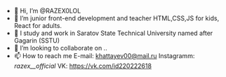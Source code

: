 - 👋 Hi, I’m @RAZEX0LOL
- 👀 I’m junior front-end development and teacher HTML,CSS,JS for kids, React for adults.
- 🌱 I study and work in Saratov State Technical University named after Gagarin (SSTU)
- 💞️ I’m looking to collaborate on ..
- 📫 How to reach me 
E-mail: khattayev00@mail.ru
Instagramm: _razex__official_
VK: https://vk.com/id220222618
<!---
RAZEX0LOL/RAZEX0LOL is a ✨ special ✨ repository because its `README.md` (this file) appears on your GitHub profile.
You can click the Preview link to take a look at your changes.
--->
